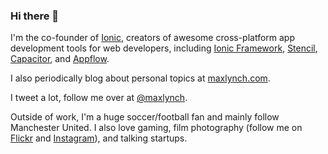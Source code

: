 ### Hi there 👋

I'm the co-founder of [Ionic](https://ionic.io/), creators of awesome cross-platform app development tools for web developers, including [Ionic Framework](https://ionicframework.com/), [Stencil](https://stenciljs.com/), [Capacitor](https://capacitorjs.com/), and [Appflow](https://useappflow.com/).

I also periodically blog about personal topics at [maxlynch.com](https://maxlynch.com/).

I tweet a lot, follow me over at [@maxlynch](https://twitter.com/maxlynch).

Outside of work, I'm a huge soccer/football fan and mainly follow Manchester United. I also love gaming, film photography (follow me on [Flickr](https://flickr.com/photos/techrolla) and [Instagram](https://instagram.com/maxlynch)), and talking startups.
